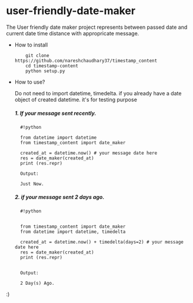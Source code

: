 # user-friendly-date-maker

The User friendly date maker project represents between passed date and current date time distance with appropricate message.

* How to install

    ```
        git clone https://github.com/nareshchaudhary37/timestamp_content
        cd timestamp-content
        python setup.py
    ```

* How to use?

    Do not need to import datetime, timedelta.
    if you already have a date object of created datetime. it's for testing purpose

    ##### 1. If your message sent recently. ###
        
        
        #!python

        from datetime import datetime
        from timestamp_content import date_maker
        
        created_at = datetime.now() # your message date here
        res = date_maker(created_at)
        print (res.repr)
        
        Output:
        
        Just Now.
        

    ##### 2. if your message sent 2 days ago. ###
        

        
        #!python


        from timestamp_content import date_maker
        from datetime import datetime, timedelta
        
        created_at = datetime.now() + timedelta(days=2) # your message date here
        res = date_maker(created_at)
        print (res.repr)
        

        Output:
        
        2 Day(s) Ago.
        


:)

